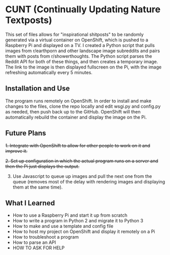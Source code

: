 # CUNT (Continually Updating Nature Textposts)
This set of files allows for "inspirational shitposts" to be randomly generated via a virtual container on OpenShift, which is pushed to a Raspberry Pi and displayed on a TV. I created a Python script that pulls images from r/earthporn and other landscape image subreddits and pairs them with posts from r/showerthoughts. The Python script parses the Reddit API for both of these things, and then creates a temporary image. The link to the image is then displayed fullscreen on the Pi, with the image refreshing automatically every 5 minutes.

## Installation and Use
The program runs remotely on OpenShift. In order to install and make changes to the files, clone the repo locally and edit wsgi.py and config.py as needed, then push back up to the GitHub. OpenShift will then automatically rebuild the container and display the image on the Pi.

## Future Plans
~~1. Integrate with OpenShift to allow for other people to work on it and improve it.~~

~~2. Set up configuration in which the actual program runs on a server and then the Pi just displays the output.~~

3. Use Javascript to queue up images and pull the next one from the queue (removes most of the delay with rendering images and displaying them at the same time).

## What I Learned
- How to use a Raspberry Pi and start it up from scratch
- How to write a program in Python 2 and migrate it to Python 3
- How to make and use a template and config file
- How to host my project on OpenShift and display it remotely on a Pi
- How to troubleshoot a program
- How to parse an API
- HOW TO ASK FOR HELP
